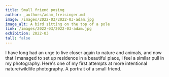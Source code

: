 ```yaml
---
title: Small friend posing
author: _authors/adam_freisinger.md
image: /images/2022-03/2022-03-adam.jpg
image_alt: A bird sitting on the top of a pole
link: /images/2022-03/2022-03-adam.jpg
exhibition: 2022-03
tall: false
---
```


I have long had an urge to live closer again to nature and animals, and now that I managed to set up residence in a beautiful place, I feel a similar pull in my photography. Here's one of my first attempts at more intentional nature/wildlife photography. A portrait of a small friend.